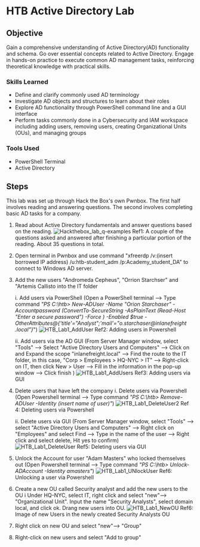 # HTB Active Directory Lab

## Objective

Gain a comprehensive understanding of Active Directory(AD) functionality and schema. Go over essential concepts related to Active Directory. Engage in hands-on practice to execute common AD management tasks, reinforcing theoretical knowledge with practical skills.

### Skills Learned

- Define and clarify commonly used AD terminology
- Investigate AD objects and structures to learn about their roles
- Explore AD functionality through PowerShell command line and a GUI interface
- Perform tasks commonly done in a Cybersecurity and IAM workspace including adding users, removing users, creating Organizational Units (OUs), and managing groups

### Tools Used

- PowerShell Terminal
- Active Directory 

## Steps
This lab was set up through Hack the Box's own Pwnbox. The first half involves reading and answering questions. The second involves completing basic AD tasks for a company.

  1. Read about Active Directory fundamentals and answer questions based on the reading.
  ![Hackthebox_lab_q-examples](https://github.com/OGkevq/HTB-Active-Directory/assets/159976397/41096189-b707-4c19-bd8f-fc791d765058)
    Ref1: A couple of the questions asked and answered after finishing a particular portion of the reading. About 35 questions in total.
  2. Open terminal in Pwnbox and use command "xfreerdp /v:(insert borrowed IP address) /u:htb-student_adm /p:Academy_student_DA" to connect to Windows AD server.
  3. Add the new users "Andromeda Cepheus", "Orrion Starchser" and "Artemis Callisto into the IT folder
   
     i. Add users via PowerShell (Open a PowerShell terminal --> Type command _"PS C:\htb> New-ADUser -Name "Orion Starchaser" -Accountpassword (ConvertTo-SecureString -AsPlainText (Read-Host "Enter a secure password") -Force ) -Enabled $true -OtherAttributes@{'title'="Analyst";'mail'="o.starchaser@inlanefreight .local"}_")
    ![HTB_Lab1_AddUser](https://github.com/OGkevq/HTB-Active-Directory/assets/159976397/846df398-f963-40aa-bcb1-15aac126c916)
     Ref2: Adding users in Powershell
     
     ii. Add users via the AD GUI (From Server Manager window, select "Tools" --> Select "Active Directory Users and Computers" --> Click on and Expand the scope "inlanefreight.local" --> Find the route to the IT folder, in this case, "Corp > Employees > HQ-NYC > IT" --> Right-click on IT, then click New > User --> Fill in the information in the pop-up window --> Click finish )
     ![HTB_Lab1_AddUsers](https://github.com/OGkevq/HTB-Active-Directory/assets/159976397/f9bc3a23-8707-4258-9f64-636b7f8fc451)
     Ref3: Adding users via GUI 

  5. Delete users that have left the company
      i. Delete users via Powershell (Open Powershell terminal --> Type command _"PS C:\htb> Remove-ADUser -Identity (insert name of user)"_)
      ![HTB_Lab1_DeleteUser2](https://github.com/OGkevq/HTB-Active-Directory/assets/159976397/ced112fe-21a9-4ff2-b69c-a53cd1f45fb1)
    Ref 4: Deleting users via Powershell

      ii. Delete users via GUI (From Server Manager window, select "Tools" --> select "Active Directory Users and Computers" --> Right click on "Employees" and select Find --> Type in the name of the user --> Right click and select delete, Hit yes to confirm)  
      ![HTB_Lab1_DeleteUser](https://github.com/OGkevq/HTB-Active-Directory/assets/159976397/ff9bf2f9-a0cd-4424-add1-073117a68bc3)
      Ref5: Deleting users via GUI
  6. Unlock the Account for user "Adam Masters" who locked themselves out (Open Powershell terminal --> Type command _"PS C:\htb> Unlock-ADAccount -Identity amasters"_)
  ![HTB_Lab1_UNlockUser](https://github.com/OGkevq/HTB-Active-Directory/assets/159976397/34b7e80c-f531-4e8e-8239-291c53c9ceaa)
  Ref6: Unlocking a user via Powershell
  7. Create a new OU called Security analyst and add the new users to the OU
     i Under HQ-NYC, select IT, right click and select "new"--> "Organizational Unit". Input the name "Security Analysts", select domain local, and click ok. Drang new users into OU. 
     ![HTB_Lab1_NewOU](https://github.com/OGkevq/HTB-Active-Directory/assets/159976397/733f78d4-c4cd-4665-9492-35b85ea5de0d)
     Ref6: Image of new Users in the newly created Security Analysts OU
  
  8. Right click on new OU and select "new"--> "Group"
  9. Right-click on new users and select "Add to group"
  
